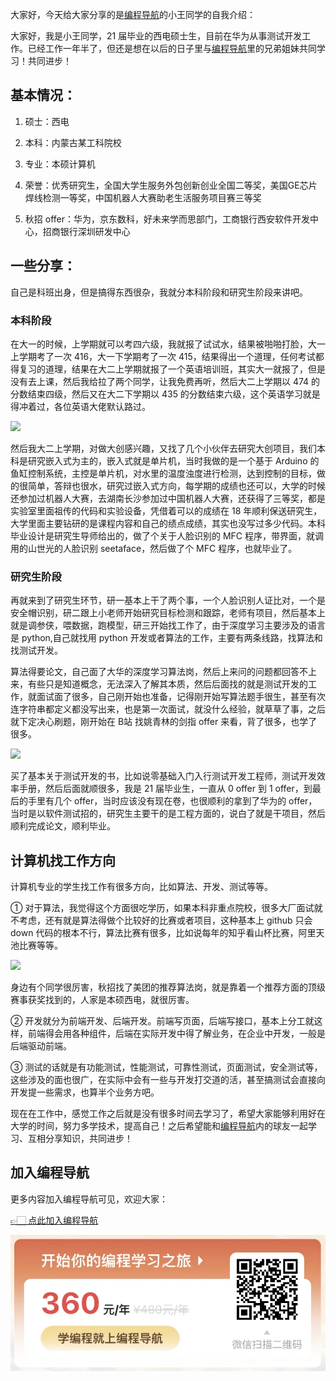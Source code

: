 大家好，今天给大家分享的是[编程导航](https://mp.weixin.qq.com/s?__biz=MzI1NDczNTAwMA==&mid=2247524980&idx=2&sn=9ddcdb6c52aa096ed4c5ad0ced946a7d&chksm=e9c28583deb50c95f3c2665713a8bbc372c68332b3bfb846cf4b23af3f1cc07164832a291335&token=689599617&lang=zh_CN&scene=21#wechat_redirect)的小王同学的自我介绍：

大家好，我是小王同学，21 届毕业的西电硕士生，目前在华为从事测试开发工作。已经工作一年半了，但还是想在以后的日子里与[编程导航](https://mp.weixin.qq.com/s?__biz=MzI1NDczNTAwMA==&mid=2247524980&idx=2&sn=9ddcdb6c52aa096ed4c5ad0ced946a7d&chksm=e9c28583deb50c95f3c2665713a8bbc372c68332b3bfb846cf4b23af3f1cc07164832a291335&token=689599617&lang=zh_CN&scene=21#wechat_redirect)里的兄弟姐妹共同学习！共同进步！



## 基本情况：

1. 硕士：西电

2. 本科：内蒙古某工科院校

3. 专业：本硕计算机

4. 荣誉：优秀研究生，全国大学生服务外包创新创业全国二等奖，美国GE芯片焊线检测一等奖，中国机器人大赛助老生活服务项目赛三等奖

5. 秋招 offer：华为，京东数科，好未来学而思部门，工商银行西安软件开发中心，招商银行深圳研发中心

 

## 一些分享：

自己是科班出身，但是搞得东西很杂，我就分本科阶段和研究生阶段来讲吧。

### 本科阶段

在大一的时候，上学期就可以考四六级，我就报了试试水，结果被啪啪打脸，大一上学期考了一次 416，大一下学期考了一次 415，结果得出一个道理，任何考试都得复习的道理，结果在大二上学期就报了一个英语培训班，其实大一就报了，但是没有去上课，然后我给拉了两个同学，让我免费再听，然后大二上学期以 474 的分数结束四级，然后又在大二下学期以 435 的分数结束六级，这个英语学习就是得冲着过，各位英语大佬默认路过。

![](https://files.mdnice.com/user/31817/f52a3ff1-586a-4d74-b2f7-123fa416121b.png)



然后我大二上学期，对做大创感兴趣，又找了几个小伙伴去研究大创项目，我们本科是研究嵌入式为主的，嵌入式就是单片机，当时我做的是一个基于 Arduino 的鱼缸控制系统，主控是单片机，对水里的温度浊度进行检测，达到控制的目标，做的很简单，答辩也很水，研究过嵌入式方向，每学期的成绩也还可以，大学的时候还参加过机器人大赛，去湖南长沙参加过中国机器人大赛，还获得了三等奖，都是实验室里面祖传的代码和实验设备，凭借着可以的成绩在 18 年顺利保送研究生，大学里面主要钻研的是课程内容和自己的绩点成绩，其实也没写过多少代码。本科毕业设计是研究生导师给出的，做了个关于人脸识别的 MFC 程序，带界面，就调用的山世光的人脸识别 seetaface，然后做了个 MFC 程序，也就毕业了。

### 研究生阶段

再就来到了研究生环节，研一基本上干了两个事，一个人脸识别人证比对，一个是安全帽识别，研二跟上小老师开始研究目标检测和跟踪，老师有项目，然后基本上就是调参侠，喂数据，跑模型，研三开始找工作了，由于深度学习主要涉及的语言是 python,自己就找用 python 开发或者算法的工作，主要有两条线路，找算法和找测试开发。

算法得要论文，自己面了大华的深度学习算法岗，然后上来问的问题都回答不上来，有些只是知道概念，无法深入了解其本质，然后后面找的就是测试开发的工作，就面试面了很多，自己刚开始也准备，记得刚开始写算法题手很生，甚至有次连字符串都定义都没写出来，也是第一次面试，就没什么经验，就草草了事，之后就下定决心刷题，刚开始在 B站 找姚青林的剑指 offer 来看，背了很多，也学了很多。

![](https://files.mdnice.com/user/31817/ba568046-5bb5-47b7-a7b8-6faee5a221ab.png)


买了基本关于测试开发的书，比如说零基础入门入行测试开发工程师，测试开发效率手册，然后后面就顺很多，我是 21 届毕业生，一直从 0 offer 到 1 offer，到最后的手里有几个 offer，当时应该没有现在卷，也很顺利的拿到了华为的 offer，当时是以软件测试招的，研究生主要干的是工程方面的，说白了就是干项目，然后顺利完成论文，顺利毕业。
## 计算机找工作方向

计算机专业的学生找工作有很多方向，比如算法、开发、测试等等。

① 对于算法，我觉得这个方面很吃学历，如果本科非重点院校，很多大厂面试就不考虑，还有就是算法得做个比较好的比赛或者项目，这种基本上 github 只会 down 代码的根本不行，算法比赛有很多，比如说每年的知乎看山杯比赛，阿里天池比赛等等。

![](https://files.mdnice.com/user/31817/87c0ac22-b43b-4178-8ba9-aa80609191ff.png)


身边有个同学很厉害，秋招找了美团的推荐算法岗，就是靠着一个推荐方面的顶级赛事获奖找到的，人家是本硕西电，就很厉害。 

② 开发就分为前端开发、后端开发。前端写页面，后端写接口，基本上分工就这样，前端得会用各种组件，后端在实际开发中得了解业务，在企业中开发，一般是后端驱动前端。 

③ 测试的话就是有功能测试，性能测试，可靠性测试，页面测试，安全测试等，这些涉及的面也很广，在实际中会有一些与开发打交道的活，甚至搞测试会直接向开发提一些需求，也算半个业务方吧。

现在在工作中，感觉工作之后就是没有很多时间去学习了，希望大家能够利用好在大学的时间，努力多学技术，提高自己！之后希望能和[编程导航](https://mp.weixin.qq.com/s?__biz=MzI1NDczNTAwMA==&mid=2247524980&idx=2&sn=9ddcdb6c52aa096ed4c5ad0ced946a7d&chksm=e9c28583deb50c95f3c2665713a8bbc372c68332b3bfb846cf4b23af3f1cc07164832a291335&token=689599617&lang=zh_CN&scene=21#wechat_redirect)内的球友一起学习、互相分享知识，共同进步！


## 加入编程导航

更多内容加入编程导航可见，欢迎大家：

[👉🏻 点此加入编程导航](https://yuyuanweb.feishu.cn/wiki/SDtMwjR1DituVpkz5MLc3fZLnzb)

![微信扫码领券加入](../../../image/join_us.png)
